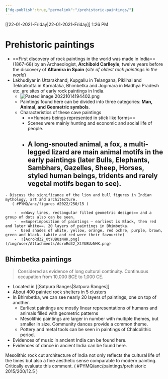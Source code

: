 ```yaml
---
{"dg-publish":true,"permalink":"/prehistoric-paintings/"}
---
```



[[22-01-2021-Friday\|22-01-2021-Friday]]  1:26 PM

# Prehistoric paintings
- ==First discovery of rock paintings in the world was made in India== (1867-68) by an Archaeologist, **Archibold Carlleyle**, twelve years before the discovery of **Altamira in Spain** (*site of oldest rock paintings in the world*)
- Lakhudiyar in Uttarakhand, Kupgallu in Telangana, Piklihal and Tekkalkotta in Karnataka, Bhimbetka and Jogimara in Madhya Pradesh etc. are sites of early rock paintings in India.
	- ![Pasted image 20221014194402.png](/img/user/Attachments/Pasted%20image%2020221014194402.png)
	- Paintings found here can be divided into three categories: **Man, Animal, and Geometric symbols**.
	- Characteristics of these cave paintings
		- ==Humans beings represented in stick like forms==
		- Scenes were mainly hunting and economic and social life of people.
		- A long-snouted animal, a fox, a multi-legged lizard are main animal motifs in the early paintings (later Bulls, Elephants, Sambhars, Gazelles, Sheep, Horses, styled human beings, tridents and rarely vegetal motifs began to see).
			- 
<div class="transclusion internal-embed is-loaded"><div class="markdown-embed">



	- Discuss the significance of the lion and bull figures in Indian mythology, art and architecture. 
	   ( #PYMQ/anc/figures #2022/250/15 ) 

</div></div>

		-  ==Wavy lines, rectangular filled geometric designs== and a group of dots also can be seen.
		-  ==Superimposition of paintings – earliest is Black, then red and later White==. 20 layers of paintings in Bhimbetka.
		-  Used shades of white, yellow, orange, red ochre, purple, brown, green and black. (white and red were their favourite)
		-  ![AcroRd32_XtYUBUzNHK.png](/img/user/Attachments/AcroRd32_XtYUBUzNHK.png)
## Bhimbetka paintings
>Considered as evidence of long cultural continuity. Continuous occupation from 10,000 BCE to 1,000 CE. 
- Located in [[Satpura Ranges\|Satpura Ranges]]
- About 400 painted rock shelters in 5 clusters
- In Bhimbetka, we can see nearly 20 layers of paintings, one on top of another.
	- Earliest paintings are mostly linear representations of humans and animals filled with geometric patterns
	- Mesolithic paintings are larger in number with multiple themes, but smaller in size. Community dances provide a common theme.
	- Pottery and metal tools can be seen in paintings of Chalcolithic period.
- Evidences of music in ancient India can be found here.
- Evidences of dance in ancient India can be found here.

Mesolithic rock cut architecture of India not only reflects the cultural life of the times but also a fine aesthetic sense comparable to modern painting. Critically evaluate this comment. ( #PYMQ/anc/paintings/prehistoric 2015/200/12.5 )

